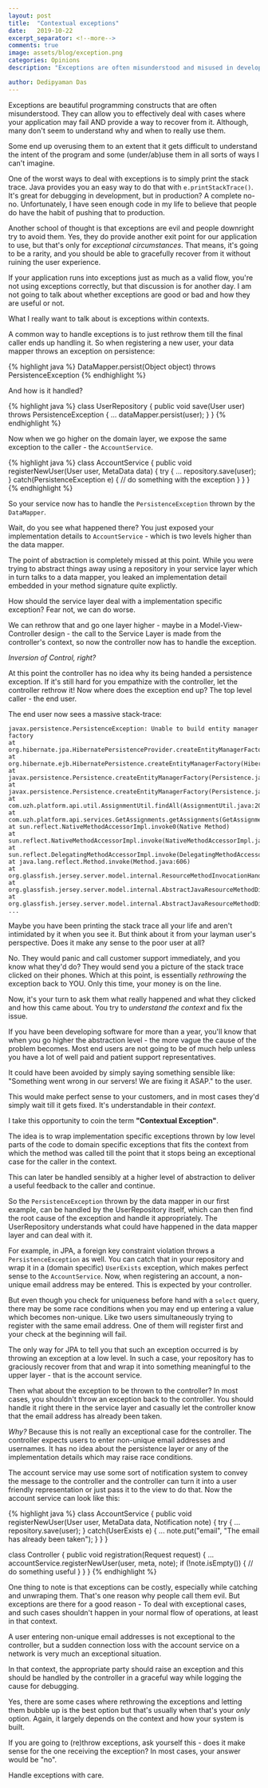 ```yaml
---
layout: post
title:  "Contextual exceptions"
date:   2019-10-22
excerpt_separator: <!--more-->
comments: true
image: assets/blog/exception.png
categories: Opinions
description: "Exceptions are often misunderstood and misused in development. They often have a cost added to them as we continue to implement them and correctly utilizing them is the developers responsibility from day 1."

author: Dedipyaman Das
---
```

Exceptions are beautiful programming constructs that are often misunderstood. They can allow you to effectively deal with cases where your application may fail AND provide a way to recover from it. Although, many don't seem to understand why and when to really use them. 

Some end up overusing them to an extent that it gets difficult to understand the intent of the program and some (under/ab)use them in all sorts of ways I can't imagine.
<!--more-->

One of the worst ways to deal with exceptions is to simply print the stack trace. Java provides you an easy way to do that with `e.printStackTrace()`. It's great for debugging in development, but in production? A complete no-no. Unfortunately, I have seen enough code in my life to believe that people do have the habit of pushing that to production.

Another school of thought is that exceptions are evil and people downright try to avoid them. Yes, they do provide another exit point for our application to use, but that's only for _exceptional circumstances_. That means, it's going to be a rarity, and you should be able to gracefully recover from it without ruining the user experience.

If your application runs into exceptions just as much as a valid flow, you're not using exceptions correctly, but that discussion is for another day. I am not going to talk about whether exceptions are good or bad and how they are useful or not.

What I really want to talk about is exceptions within contexts. 

A common way to handle exceptions is to just rethrow them till the final caller ends up handling it. So when registering a new user, your data mapper throws an exception on persistence:

{% highlight java %}
DataMapper.persist(Object object) throws PersistenceException
{% endhighlight %}

And how is it handled?

{% highlight java %}
class UserRepository
{
	public void save(User user) throws PersistenceException
	{
		...
		dataMapper.persist(user);
	}
}
{% endhighlight %}

Now when we go higher on the domain layer, we expose the same exception to the caller - the `AccountService`. 

{% highlight java %}
class AccountService
{
	public void registerNewUser(User user, MetaData data)
	{
		try {
			...
			repository.save(user);
		} catch(PersistenceException e) {
			// do something with the exception
		}
	}
}
{% endhighlight %}

So your service now has to handle the `PersistenceException` thrown by the `DataMapper`. 

Wait, do you see what happened there? You just exposed your implementation details to `AccountService` - which is two levels higher than the data mapper. 

The point of abstraction is completely missed at this point. While you were trying to abstract things away using a repository in your service layer which in turn talks to a data mapper, you leaked an implementation detail embedded in your method signature quite explictly.

How should the service layer deal with a implementation specific exception? Fear not, we can do worse.

We can rethrow that and go one layer higher - maybe in a Model-View-Controller design - the call to the Service Layer is made from the controller's context, so now the controller now has to handle the exception. 

_Inversion of Control, right?_

At this point the controller has no idea why its being handed a persistence exception. If it's still hard for you empathize with the controller, let the controller rethrow it! Now where does the exception end up? The top level caller - the end user.

The end user now sees a massive stack-trace:

```
javax.persistence.PersistenceException: Unable to build entity manager factory
at org.hibernate.jpa.HibernatePersistenceProvider.createEntityManagerFactory(HibernatePersistenceProvider.java:81)
at org.hibernate.ejb.HibernatePersistence.createEntityManagerFactory(HibernatePersistence.java:54)
at javax.persistence.Persistence.createEntityManagerFactory(Persistence.java:55)
at javax.persistence.Persistence.createEntityManagerFactory(Persistence.java:39)
at com.uzh.platform.api.util.AssignmentUtil.findAll(AssignmentUtil.java:20)
at com.uzh.platform.api.services.GetAssignments.getAssignments(GetAssignments.java:22)
at sun.reflect.NativeMethodAccessorImpl.invoke0(Native Method)
at sun.reflect.NativeMethodAccessorImpl.invoke(NativeMethodAccessorImpl.java:57)
at sun.reflect.DelegatingMethodAccessorImpl.invoke(DelegatingMethodAccessorImpl.java:43)
at java.lang.reflect.Method.invoke(Method.java:606)
at org.glassfish.jersey.server.model.internal.ResourceMethodInvocationHandlerFactory$1.invoke(ResourceMethodInvocationHandlerFactory.java:81)
at org.glassfish.jersey.server.model.internal.AbstractJavaResourceMethodDispatcher$1.run(AbstractJavaResourceMethodDispatcher.java:151)
at org.glassfish.jersey.server.model.internal.AbstractJavaResourceMethodDispatcher.invoke(AbstractJavaResourceMethodDispatcher.java:171)
...
```

Maybe you have been printing the stack trace all your life and aren't intimidated by it when you see it. But think about it from your layman user's perspective. Does it make any sense to the poor user at all? 

No. They would panic and call customer support immediately, and you know what they'd do? They would send you a picture of the stack trace clicked on their phones. Which at this point, is essentially _rethrowing_ the exception back to YOU. Only this time, your money is on the line.

Now, it's your turn to ask them what really happened and what they clicked and how this came about. You try to _understand the context_ and fix the issue.

If you have been developing software for more than a year, you'll know that when you go higher the abstraction level - the more vague the cause of the problem becomes. Most end users are not going to be of much help unless you have a lot of well paid and patient support representatives.

It could have been avoided by simply saying something sensible like: "Something went wrong in our servers! We are fixing it ASAP." to the user.

This would make perfect sense to your customers, and in most cases they'd simply wait till it gets fixed. It's understandable in their _context_.  

I take this opportunity to coin the term **"Contextual Exception"**. 

The idea is to wrap implementation specific exceptions thrown by low level parts of the code to domain specific exceptions that fits the context from which the method was called till the point that it stops being an exceptional case for the caller in the context. 

This can later be handled sensibly at a higher level of abstraction to deliver a useful feedback to the caller and continue.

So the `PersistenceException` thrown by the data mapper in our first example, can be handled by the UserRepository itself, which can then find the root cause of the exception and handle it appropriately. The UserRepository understands what could have happened in the data mapper layer and can deal with it.

For example, in JPA, a foreign key constraint violation throws a `PersistenceException` as well. You can catch that in your repository and wrap it in a (domain specific) `UserExists` exception, which makes perfect sense to the `AccountService`. Now, when registering an account, a non-unique email address may be entered. This is expected by your controller.

But even though you check for uniqueness before hand with a `select` query, there may be some race conditions when you may end up entering a value which becomes non-unique. Like two users simultaneously trying to register with the same email address. One of them will register first and your check at the beginning will fail.

The only way for JPA to tell you that such an exception occurred is by throwing an exception at a low level. In such a case, your repository has to graciously recover from that and wrap it into something meaningful to the upper layer - that is the account service.

Then what about the exception to be thrown to the controller? In most cases, you shouldn't throw an exception back to the controller. You should handle it right there in the service layer and casually let the controller know that the email address has already been taken.

_Why?_ Because this is not really an exceptional case for the controller. The controller expects users to enter non-unique email addresses and usernames. It has no idea about the persistence layer or any of the implementation details which may raise race conditions.

The account service may use some sort of notification system to convey the message to the controller and the controller can turn it into a user friendly representation or just pass it to the view to do that. Now the account service can look like this:

{% highlight java %}
class AccountService
{
	public void registerNewUser(User user, MetaData data, Notification note)
	{
		try {
			...
			repository.save(user);
		} catch(UserExists e) {
			...
			note.put("email", "The email has already been taken");
		}
	}
}

class Controller
{
	public void registration(Request request)
	{
		...
		accountService.registerNewUser(user, meta, note);
		if (!note.isEmpty()) {
			// do something useful
		}
	}
}
{% endhighlight %}

One thing to note is that exceptions can be costly, especially while catching and unwraping them. That's one reason why people call them evil. But exceptions are there for a good reason - To deal with exceptional cases, and such cases shouldn't happen in your normal flow of operations, at least in that context. 

A user entering non-unique email addresses is not exceptional to the controller, but a sudden connection loss with the account service on a network is very much an exceptional situation. 

In that context, the appropriate party should raise an exception and this should be handled by the controller in a graceful way while logging the cause for debugging.

Yes, there are some cases where rethrowing the exceptions and letting them bubble up is the best option but that's usually when that's your _only_ option. Again, it largely depends on the context and how your system is built.

If you are going to (re)throw exceptions, ask yourself this - does it make sense for the one receiving the exception? In most cases, your answer would be "no". 

Handle exceptions with care.